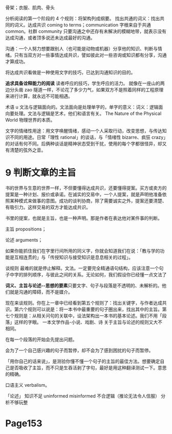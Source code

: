 骨架；衣服、肌肉、骨头

分析阅读的第一个阶段的 4 个规则：将架构列成纲要。 找出共通的词义：找出共同的词义。达成共识 coming to terms；communication 字根来自于共通 common。社群 community 只要沟通之中还存有未解决的模糊地带，就表示没有达成沟通，或者顶多说还未达成最好的沟通。

沟通：一个人努力想要跟别人（也可能是动物或机器）分享他的知识、判断与情绪。只有当双方对一些事情达成共识，譬如彼此对一些咨询或知识都有分享，沟通才算成功。

将达成共识看做是一种使用文字的技巧，已达到沟通知识的目的。

**追求具备诠释能力的阅读** 读者呼应的技巧，学生呼应的活力。 就像在一座山的两边分头凿 zao 隧道一样，不论花了多少力气，如果双方不是照着同样的工程原理来进行计算，就永远不可能相遇。

术语 u 文法与逻辑面向的。文法面向是处理单字的，单字的意义：词义：逻辑面向要处理。文法与逻辑是艺术，他们和语言有关。 The Nature of the Physical World 物理世界的本质。

文字的情绪性用途：用文字唤醒情绪，感动一个人采取行动，改变思想，与传达知识不同的用途。日常「理性 rational」的谈话，与「情绪性 bizarre、疯狂 crazy」的对话有何不同。后俩种谈话是精神状态受到干扰，使用的每个字都很怪异，却又有清楚的弦外之音。

# 9 判断文章的主旨

书的世界与生意的世界一样，不但要懂得达成共识，还要懂得提案。买方或卖方的提案是一种计划、报价或承诺。在诚实的交易中，一个人提案，就是声明他准备依照某种模式来做事的意图。成功的谈判协商，除了需要诚实之外，提案还要清楚、有吸引力。这样交易的双方才能达成共识。

书里的提案，也就是主旨，也是一种声明。那是作者在表达他对某件事的判断。

主旨 propositions；

论述 arguments；

如果你能抓住我们在字里行间所用的同义字，你就会知道我们在说：「教与学的功能是互相连贯的」与「传授知识与接受知识是息息相关的过程」。

谈规则 最难的就是停止解释。文法。一定要完全精通语句结构，应该注意一个句子中字的排列顺序，与彼此之间的关系。无论如何，我们假设你已经懂一点文法了

**词义、主旨与论述--思想的要素**只要文字、句子与段落是不透明的、未解析的。他们就是沟通的障碍，而不是媒介。

现在来谈规则。你在上一章中已经看到第五个规则了：找出关键字，与作者达成共识。第六个规则可以说是：将一本书中最重要的句子圈出来，找出其中的主旨。第七个规则是：从相关问句的关联中，设法架构出一本书的基本论述。我们不用「段落」这样的字眼。 一本文学作品-小说、戏剧、诗 关于主旨与论述的规则又大不相同。

在每一个段落的开始会先提出问题。

会为了一个自己感兴趣的句子而暂停，却不会为了感到困扰的句子而暂停。

「用你自己的话来说」，是测验你懂不懂一个句子的主旨的最佳方法。想要确定自己是否吸收了主旨，而不只是生吞活剥了字句，最好是用这种翻译测试一下。意思的精确。

口语主义 verbalism。

「论述」
知识不足 uninformed misinformed 不合逻辑（推论无法令人信服） 分析不够玩整

# Page153
